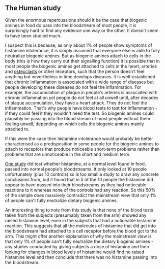 ## The Human study

Given the enormous repercussions should it be the case that biogenic amines in food do pass into the bloodstream of most people, it is surprisingly hard to find any evidence one way or the other. It doesn't seem to have been studied much. 

I suspect this is because, as only about 1% of people show symptoms of histamine intolerance, it is simply assumed that everyone else is able to fully neutralize biogenic amines. But as biogenic amines attach to cells in the body (this is how they carry out their signalling function) it is possible that in most people the biogenic amines get attached to cells in the heart, arteries and [osteoclasts](https://www.ncbi.nlm.nih.gov/pmc/articles/PMC2671373/) or other receptors, such that the person doesn't feel anything but nevertheless in time develops diseases. It is well-established that chronic inflammation is associated with a wide range of diseases but people developing these diseases do not feel the inflammation. For example, the accumulation of plaque in people's arteries is associated with chronic inflammation yet people do not feel at all unwell until, after decades of plaque accumulation, they have a heart attack. They do not feel the inflammation. That's why people have blood tests to test for inflammation - if they could feel it they wouldn't need the test. So biogenic amines could plausibly be passing into the blood stream of most people without them feeling unwell, depending on which cells the biogenic amines mainly attached to.

If this were the case then histamine intolerance would probably be better characterised as a predisposition in some people for the biogenic amines to attach to receptors that produce noticeable short-term problems rather than problems that are unnoticeable in the short and medium term.

[One study](https://www.ncbi.nlm.nih.gov/pubmed/15603203) did test whether histamine, at a normal level found in food, passed into normal people's bloodstreams. It only looked at 10 people unfortunately (plus 10 controls) so is too small a study to draw any concrete conclusions from, but it found that in 5 of the 10 people the histamine did appear to have passed into their bloodstreams as they had noticeable reactions to it whereas none of the controls had any reaction. So this 50% of the sample does  massively contradict the mainstream view that only 1% of people can't fully neutralize dietary biogenic amines.

An interesting thing to note from this study is that none of the blood tests taken from the subjects (presumably taken from the arm) showed any raised histamine level, even in the subjects that had a noticeable histamine reaction. This suggests that all the molecules of histamine that did get into the bloodstream had attached to a cell receptor before the blood got to the arm. This might offer another explanation of why the mainstream view is that only 1% of people can't fully neutralize the dietary biogenic amines - any studies conducted by giving subjects a dose of histamine and then looking for changes in blood levels of histamine would find no raised histamine level and then conclude that there was no histamine passing into the bloodstream.
